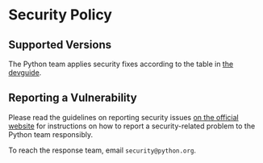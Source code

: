 # Security Policy

## Supported Versions

The Python team applies security fixes according to the table
in [the devguide](
https://devguide.python.org/versions/#supported-versions
).

## Reporting a Vulnerability

Please read the guidelines on reporting security issues [on the
official website](https://www.python.org/dev/security/) for
instructions on how to report a security-related problem to
the Python team responsibly.

To reach the response team, email `security@python.org`.
